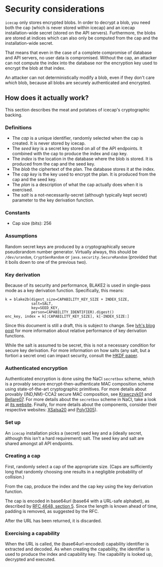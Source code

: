 # Security considerations

`icecap` only stores encrypted blobs. In order to decrypt a blob, you
need both the cap (which is never stored within icecap) and an icecap
installation-wide secret (stored on the API servers). Furthermore, the
blobs are stored at indices which can also only be computed from the
cap and the installation-wide secret.

That means that even in the case of a complete compromise of database
and API servers, no user data is compromised. Without the cap, an
attacker can not compute the index into the database nor the
encryption key used to encrypt the blob at that index.

An attacker can not deterministically modify a blob, even if they
don't care *which* blob, because all blobs are securely authenticated
and encrypted.

## How does it actually work?

This section describes the meat and potatoes of icecap's cryptographic
backing.

### Definitions

- The *cap* is a unique identifier, randomly selected when the cap is
  created. It is never stored by icecap.
- The *seed key* is a secret key stored on all of the API endpoints.
  It combined with the cap to produce the index and cap key.
- The *index* is the location in the database where the blob is
  stored. It is produced from the cap and the seed key.
- The *blob* the ciphertext of the plan. The database stores it at the
  index.
- The *cap key* is the key used to encrypt the plan. It is produced
  from the cap and the seed key.
- The *plan* is a description of what the cap actually does when it is
  exercised.
- The *salt* is a not-necessarily-secret (although typically kept
  secret) parameter to the key derivation function.

### Constants

- Cap size (bits): 256

### Assumptions

Random secret keys are produced by a cryptographically secure
pseudorandom number generator. Virtually always, this should be
`/dev/urandom`, `CryptGenRandom` or `java.security.SecureRandom`
(provided that it boils down to one of the previous two).

### Key derivation

Because of its security and performance, BLAKE2 is used in single-pass
mode as a key derivation function. Specifically, this means:

```
k = blake2b(digest_size=CAPABILITY_KEY_SIZE + INDEX_SIZE,
            salt=SALT,
            key=SEED_KEY,
            person=CAPABILITY_IDENTIFIER).digest()
enc_key, index = k[:CAPABILITY_KEY_SIZE], k[-INDEX_SIZE:]
```

Since this document is still a draft, this is subject to change. See
[lvh's blog post][blog-kdf] for more information about relative
performance of key derivation functions.

While the salt is assumed to be secret, this is not a necessary
condition for secure key derivation. For more information on how salts
(any salt, but a fortiori a secret one) can impact security, consult
the [HKDF paper][hkdf-paper].

[blog-kdf]: http://www.lvh.io/posts/secure-key-derivation-performance.html
[hkdf-paper]: http://eprint.iacr.org/2010/264

### Authenticated encryption

Authenticated encryption is done using the NaCl `secretbox` scheme,
which is a provably secure encrypt-then-authenticate MAC composition
scheme using state-of-the-art cryptographic primitives. For more
details about provably {IND,NM}-CCA2 secure MAC composition, see
[Krawczyk01][Krawczyk01] and [Bellare07][Bellare07]. For more details
about the `secretbox` scheme in NaCl, take a look at
[its website](http://nacl.cr.yp.to/secretbox.html). Finally, for more
details about the components, consider their respective websites:
[XSalsa20](http://cr.yp.to/snuffle.html) and
[Poly1305](http://cr.yp.to/mac.html)).

[Krawczyk01]: http://www.iacr.org/archive/crypto2001/21390309.pdf
[Bellare07]: http://cseweb.ucsd.edu/~mihir/papers/oem.pdf

### Set up

An `icecap` installation picks a (secret) seed key and a (ideally
secret, although this isn't a hard requirement) salt. The seed key and
salt are shared amongst all API endpoints.

### Creating a cap

First, randomly select a cap of the appropriate size. (Caps are
sufficiently long that randomly choosing one results in a negligible
probability of collision.)

From the cap, produce the index and the cap key using the key
derivation function.

The cap is encoded in base64url (base64 with a URL-safe alphabet), as
described by [RFC 4648, section 5][RFC4648]. Since the length is known
ahead of time, padding is removed, as suggested by the RFC.

[RFC4648]: http://www.ietf.org/rfc/rfc4648.txt

After the URL has been returned, it is discarded.

### Exercising a capability

When the URL is called, the (base64url-encoded) capability identifier
is extracted and decoded. As when creating the capability, the
identifier is used to produce the index and capability key. The
capability is looked up, decrypted and executed.
